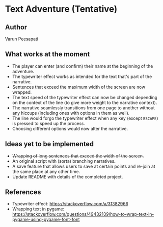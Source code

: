 # Text Adventure (Tentative)

## Author
Varun Peesapati

## What works at the moment
* The player can enter (and confirm) their name at the beginning of the adventure.
* The typewriter effect works as intended for the text that's part of the narrative.
* Sentences that exceed the maximum width of the screen are now wrapped.
* The text speed of the typewriter effect can now be changed depending on the context of the line (to give more weight to the narrative context).
* The narrative seamlessly transitions from one page to another without any hiccups (including ones with options in them as well).
* The line would forgo the typewriter effect when any key (except `ESCAPE`) is pressed to speed up the process.
* Choosing different options would now alter the narrative.

## Ideas yet to be implemented
* ~~Wrapping of long sentences that exceed the width of the screen.~~
* An original script with (sorta) branching narratives.
* A save feature that allows users to save at certain points and re-join at the same place at any other time.
* Update README with details of the completed project.

## References
* Typewriter effect: https://stackoverflow.com/a/31382966
* Wrapping text in pygame: https://stackoverflow.com/questions/49432109/how-to-wrap-text-in-pygame-using-pygame-font-font